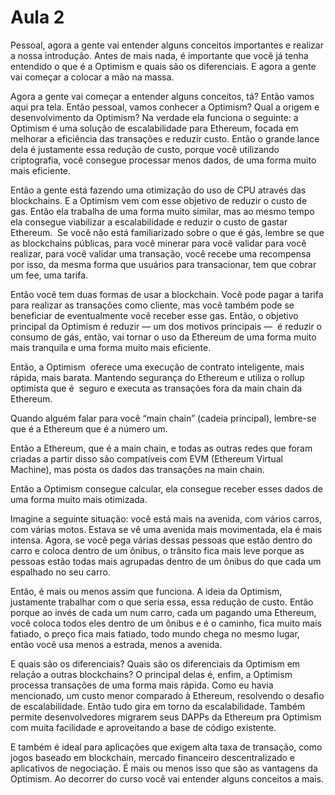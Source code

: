 # Aula 2

Pessoal, agora a gente vai entender alguns conceitos importantes e realizar a nossa introdução.  Antes de mais nada, é importante que você já tenha entendido o que é a Optimism e quais são os diferenciais. E agora a gente vai começar a colocar a mão na massa.

Agora a gente vai começar a entender alguns conceitos, tá? Então vamos aqui pra tela. Então pessoal, vamos conhecer a Optimism? Qual a origem e desenvolvimento da Optimism? Na verdade ela funciona o seguinte: a Optimism é uma solução de escalabilidade para Ethereum, focada em melhorar a eficiência das transações e reduzir custo. Então o grande lance dela é justamente essa redução de custo, porque você utilizando criptografia, você consegue processar menos dados, de uma forma muito mais eficiente.

Então a gente está fazendo uma otimização do uso de CPU através das blockchains. E a Optimism vem com esse objetivo de reduzir o custo de gas. Então ela trabalha de uma forma muito similar, mas ao mesmo tempo ela consegue viabilizar a escalabilidade e reduzir o custo de gastar Ethereum.  Se você não está familiarizado sobre o que é gás, lembre se que as blockchains públicas, para você minerar para você validar para você realizar, para você validar uma transação, você recebe uma recompensa por isso, da mesma forma que usuários para transacionar, tem que cobrar um fee, uma tarifa.

Então você tem duas formas de usar a blockchain. Você pode pagar a tarifa para realizar as transações como cliente, mas você também pode se beneficiar de eventualmente você receber esse gas. Então, o objetivo principal da Optimism é reduzir — um dos motivos principais —  é reduzir o consumo de gás, então, vai tornar o uso da Ethereum de uma forma muito mais tranquila e uma forma muito mais eficiente.

Então, a Optimism  oferece uma execução de contrato inteligente, mais rápida, mais barata. Mantendo segurança do Ethereum e utiliza o rollup optimista que é  seguro e executa as transações fora da main chain da Ethereum.

Quando alguém falar para você “main chain” (cadeia principal), lembre-se que é a Ethereum que é a número um.

Então a Ethereum, que é a main chain, e todas as outras redes que foram criadas a partir disso são compatíveis com EVM (Ethereum Virtual Machine), mas posta os dados das transações na main chain.

Então a Optimism consegue calcular, ela consegue receber esses dados de uma forma muito mais otimizada.

Imagine a seguinte situação: você está mais na avenida, com vários carros, com várias motos. Estava se vê uma avenida mais movimentada, ela é mais intensa. Agora, se você pega várias dessas pessoas que estão dentro do carro e coloca dentro de um ônibus, o trânsito fica mais leve porque as pessoas estão todas mais agrupadas dentro de um ônibus do que cada um espalhado no seu carro.

Então, é mais ou menos assim que funciona. A ideia da Optimism, justamente trabalhar com o que seria essa, essa redução de custo. Então porque ao invés de cada um num carro, cada um pagando uma Ethereum, você coloca todos eles dentro de um ônibus e é o caminho, fica muito mais fatiado, o preço fica mais fatiado, todo mundo chega no mesmo lugar, então você usa menos a estrada, menos a avenida.

E quais são os diferenciais? Quais são os diferenciais da Optimism em relação a outras blockchains? O principal delas é, enfim, a Optimism processa transações de uma forma mais rápida. Como eu havia mencionado, um custo menor comparado à Ethereum, resolvendo o desafio de escalabilidade. Então tudo gira em torno da escalabilidade. Também permite desenvolvedores migrarem seus DAPPs da Ethereum pra Optimism com muita facilidade e aproveitando a base de código existente.

E também é ideal para aplicações que exigem alta taxa de transação, como jogos baseado em blockchain, mercado financeiro descentralizado e aplicativos de negociação. É mais ou menos isso que são as vantagens da Optimism. Ao decorrer do curso você vai entender alguns conceitos a mais.